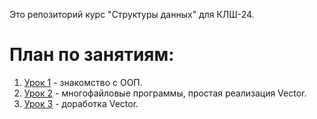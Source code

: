 Это репозиторий курс "Структуры данных" для КЛШ-24.

# План по занятиям:
1. [Урок 1](lessons/1.md) - знакомство с ООП.
2. [Урок 2](lessons/2.md) - многофайловые программы, простая реализация Vector.
3. [Урок 3](lessons/3.md) - доработка Vector.
